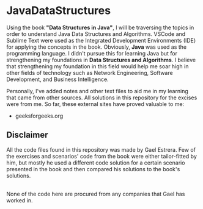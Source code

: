 # JavaDataStructures
Using the book <b>"Data Structures in Java"</b>, I will be traversing the topics in order to understand Java Data Structures and Algorithms. VSCode and Sublime Text were used as the Integrated Development Environments (IDE) for applying the concepts in the book. Obviously, <b>Java</b> was used as the programming language. I didn't pursue this for learning Java but for strengthening my foundations in <b>Data Structures and Algorithms</b>. I believe that strengthening my foundation in this field would help me soar high in other fields of technology such as Network Engineering, Software Development, and Business Intelligence.

Personally, I've added notes and other text files to aid me in my learning that came from other sources. All solutions in this repository for the excises were from me. So far, these external sites have proved valuable to me: <br>
- geeksforgeeks.org

## Disclaimer
All the code files found in this repository was made by Gael Estrera. Few of the exercises and scenarios' code from the book were either tailor-fitted by him, but mostly he used a different code solution for a certain scenario presented in the book and then compared his solutions to the book's solutions. <br><br>

None of the code here are procured from any companies that Gael has worked in.
